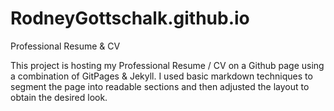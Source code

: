 # RodneyGottschalk.github.io
Professional Resume &amp; CV

This project is hosting my Professional Resume / CV on a Github page using a combination of GitPages & Jekyll.
I used basic markdown techniques to segment the page into readable sections and then adjusted the layout to obtain the desired look.
